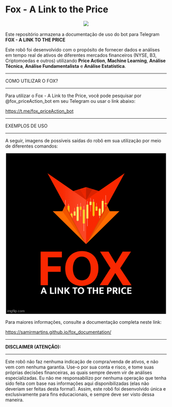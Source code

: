 # Fox - A Link to the Price

<p align="center">
  <img src="docs/img/Logo_Vertical/Logo_Vertical_Fundo_Preto.png" />
</p>

Este repositório armazena a documentação de uso do 
bot para Telegram **FOX - A LINK TO THE PRICE**

Este robô foi desenvolvido com o propósito de fornecer
dados e análises em tempo real de ativos de diferentes
mercados financeiros (NYSE, B3, Criptomoedas e outros) 
utilizando **Price Action**, **Machine Learning**, 
**Análise Técnica**, **Análise Fundamentalista** e **Análise Estatística**.


---

COMO UTILIZAR O FOX?

---

Para utilizar o Fox - A Link to the Price, você 
pode pesquisar por @fox_priceAction_bot em seu 
Telegram ou usar o link abaixo:

https://t.me/fox_priceAction_bot


---

EXEMPLOS DE USO

---

A seguir, imagens de possíveis saídas do robô em sua utilização
por meio de diferentes comandos: 

<p align="center">
  <img src="docs/img/fox.gif" />
</p>


Para maiores informações, consulte a documentação completa neste link:

https://samirmartins.github.io/fox_documentation/ 


---

**DISCLAIMER (ATENÇÃO):**

---

 
 
Este robô não faz nenhuma indicação de 
compra/venda de ativos, e não vem com 
nenhuma garantia. Use-o por sua conta e risco, 
e tome suas próprias decisões financeiras, 
as quais sempre devem vir de análises 
especializadas. Eu não me responsabilizo 
por nenhuma operação que tenha sido feita 
com base nas informações aqui 
disponibilizadas (elas não deveriam ser 
feitas desta forma!). Assim, este robô 
foi desenvolvido única e exclusivamente para 
fins educacionais, e sempre deve ser visto 
dessa maneira.
